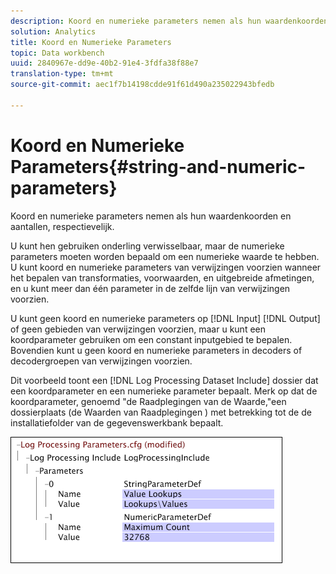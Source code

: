 ```yaml
---
description: Koord en numerieke parameters nemen als hun waardenkoorden en aantallen, respectievelijk.
solution: Analytics
title: Koord en Numerieke Parameters
topic: Data workbench
uuid: 2840967e-dd9e-40b2-91e4-3fdfa38f88e7
translation-type: tm+mt
source-git-commit: aec1f7b14198cdde91f61d490a235022943bfedb

---
```



# Koord en Numerieke Parameters{#string-and-numeric-parameters}

Koord en numerieke parameters nemen als hun waardenkoorden en aantallen, respectievelijk.

U kunt hen gebruiken onderling verwisselbaar, maar de numerieke parameters moeten worden bepaald om een numerieke waarde te hebben. U kunt koord en numerieke parameters van verwijzingen voorzien wanneer het bepalen van transformaties, voorwaarden, en uitgebreide afmetingen, en u kunt meer dan één parameter in de zelfde lijn van verwijzingen voorzien.

U kunt geen koord en numerieke parameters op [!DNL Input] [!DNL Output] of geen gebieden van verwijzingen voorzien, maar u kunt een koordparameter gebruiken om een constant inputgebied te bepalen. Bovendien kunt u geen koord en numerieke parameters in decoders of decodergroepen van verwijzingen voorzien.

Dit voorbeeld toont een [!DNL Log Processing Dataset Include] dossier dat een koordparameter en een numerieke parameter bepaalt. Merk op dat de koordparameter, genoemd &quot;de Raadplegingen van de Waarde,&quot;een dossierplaats (de Waarden van Raadplegingen \) met betrekking tot de de installatiefolder van de gegevenswerkbank bepaalt.

![](assets/cfg_Parameters_StringNumeric.png)

